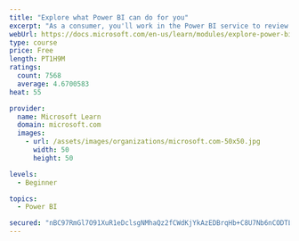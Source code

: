 ```yaml
---
title: "Explore what Power BI can do for you"
excerpt: "As a consumer, you'll work in the Power BI service to review and interact with content that has been shared with you. This module provides the foundational information that you need to work effectively in the Power BI service."
webUrl: https://docs.microsoft.com/en-us/learn/modules/explore-power-bi-service/
type: course
price: Free
length: PT1H9M
ratings:
  count: 7568
  average: 4.6700583
heat: 55

provider:
  name: Microsoft Learn
  domain: microsoft.com
  images:
    - url: /assets/images/organizations/microsoft.com-50x50.jpg
      width: 50
      height: 50

levels:
  - Beginner

topics:
  - Power BI

secured: "nBC97RmGl7O91XuR1eDclsgNMhaQz2fCWdKjYkAzEDBrqHb+C8U7Nb6nCODTLCOxP07B5FmgoBt0gIb/GSESRbtonvmZHoeoCNAtxUQ4pL8BZ5YFSCbY6BmivitGQseCZM6jK3jSoZ/XsstoQdhvFcz4JAB9wzr281ExM4e/LJNzSysVcGcqfdrSBhW99QxJRQbmFS47YkYQKIopimILrsGHAKiQgZI4Hb46tJal31aN0DRCvDmPaO7hRV1X11Hh50dqzfriMeadPJsDYQtbfSFCzroHUM88js/DcbIisX1YQBSHcMq7Mgl539QF0lyZbXH/d3THHATPvwUuHPhbhEGK2eQCqqxVOolTqL1nF3KXUfd6J/IV0cVh21iQIsbVpzcJWWE+ey3kF0alpFZ9TEUjoXkXA57R655GpME+tVc=;VLgP48niRjol5mgqFaxPFA=="
---
```


